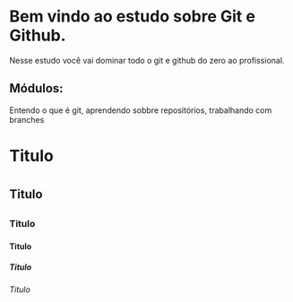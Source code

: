 # Bem vindo ao estudo sobre Git e Github.
Nesse estudo você vai dominar todo o git e github do zero ao profissional.

## Módulos:
Entendo o que é git, aprendendo sobbre repositórios, trabalhando com branches

# Titulo <h1>
## Titulo <h2>
### Titulo <h3>
#### Titulo <h4>
##### Titulo <h5>
###### Titulo <h6>